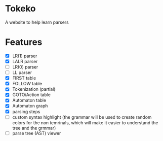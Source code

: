 # Tokeko
A website to help learn parsers

# Features

- [x] LR(1) parser
- [x] LALR parser
- [ ] LR(0) parser
- [ ] LL parser
- [x] FIRST table 
- [x] FOLLOW table
- [x] Tokenization (partial)
- [x] GOTO/Action table
- [x] Automaton table
- [x] Automaton graph
- [x] parsing steps
- [ ] custom syntax highlight (the grammar will be used to create random colors for the non temrinals, which will make it easier to understand the tree and the grmmar)
- [ ] parse tree (AST) viewer 